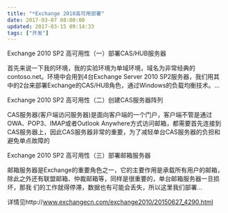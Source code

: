 ```yaml
---
title: "*Exchange 2010高可用部署"
date: 2017-03-07 08:00:00
updated: 2017-03-15 09:14:33
tags: ["开发"]
---
```

Exchange 2010 SP2 高可用性（一）部署CAS/HUB服务器

首先来说一下我的环境，我的实验环境为单域环境，域名为非常经典的contoso.net。环境中会用到4台Exchange Server 2010
SP2服务器，我们用其中的2台来部署Exchange的CAS/HUB角色，通过Windows的负载均衡技术。...

Exchange 2010 SP2 高可用性（二）创建CAS服务器阵列

CAS服务器(客户端访问服务器)是面向客户端的一个门户，客户端不管是通过OWA、POP3、IMAP或者Outlook
Anywhere方式访问邮箱，都需要首先连接到CAS服务器上，因此CAS服务器非常的重要，为了减轻单台CAS服务器的负担和避免单点故障的

Exchange 2010 SP2 高可用性（三）部署邮箱服务器

邮箱服务器是Exchange的重要角色之一，它的主要作用是承载所有用户的邮箱，除此之外还有联盟邮箱、仲裁邮箱等，同样是很重要的，单台邮箱服务器一旦损坏，那我
们的工作就得停滞，数据也有可能会丢失，所以这里我们部署...

详情见http://www.exchangecn.com/exchange2010/20150627_4290.html

